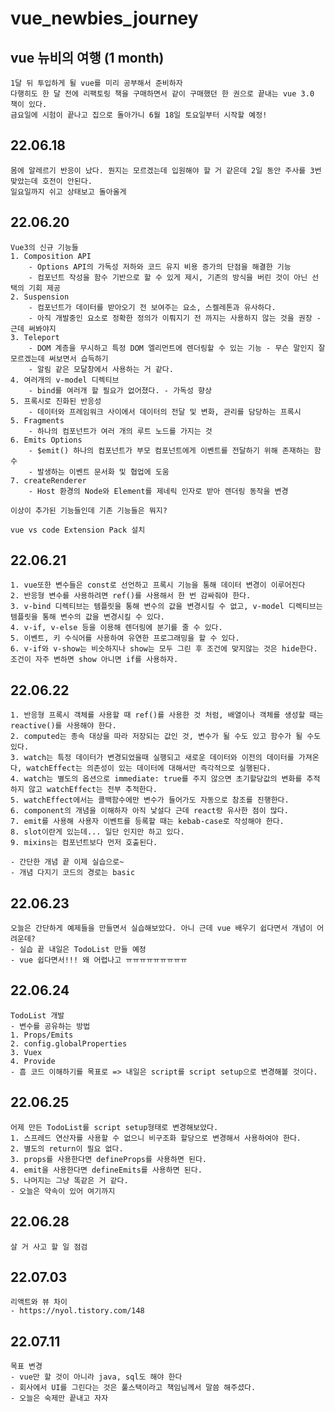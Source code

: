 # vue_newbies_journey

## vue 뉴비의 여행 (1 month)

    1달 뒤 투입하게 될 vue를 미리 공부해서 준비하자
    다행히도 한 달 전에 리팩토링 책을 구매하면서 같이 구매했던 한 권으로 끝내는 vue 3.0 책이 있다.
    금요일에 시험이 끝나고 집으로 돌아가니 6월 18일 토요일부터 시작할 예정!

## 22.06.18

    몸에 알레르기 반응이 났다. 뭔지는 모르겠는데 입원해야 할 거 같은데 2일 동안 주사를 3번 맞았는데 호전이 안된다.
    일요일까지 쉬고 상태보고 돌아올게

## 22.06.20

    Vue3의 신규 기능들
    1. Composition API
        - Options API의 가독성 저하와 코드 유지 비용 증가의 단점을 해결한 기능
        - 컴포넌트 작성을 함수 기반으로 할 수 있게 제시, 기존의 방식을 버린 것이 아닌 선택의 기회 제공
    2. Suspension
        - 컴포넌트가 데이터를 받아오기 전 보여주는 요소, 스켈레톤과 유사하다.
        - 아직 개발중인 요소로 정확한 정의가 이뤄지기 전 까지는 사용하지 않는 것을 권장 - 근데 써봐야지
    3. Teleport
        - DOM 계층을 무시하고 특정 DOM 엘리먼트에 렌더링할 수 있는 기능 - 무슨 말인지 잘 모르겠는데 써보면서 습득하기
        - 알림 같은 모달창에서 사용하는 거 같다.
    4. 여러개의 v-model 디렉티브
        - bind를 여러개 할 필요가 없어졌다. - 가독성 향상
    5. 프록시로 진화된 반응성
        - 데이터와 프레임워크 사이에서 데이터의 전달 및 변화, 관리를 담당하는 프록시
    5. Fragments
        - 하나의 컴포넌트가 여러 개의 루트 노드를 가지는 것
    6. Emits Options
        - $emit() 하나의 컴포넌트가 부모 컴포넌트에게 이벤트를 전달하기 위해 존재하는 함수
        - 발생하는 이벤트 문서화 및 협업에 도움
    7. createRenderer
        - Host 환경의 Node와 Element를 제네릭 인자로 받아 렌더링 동작을 변경

    이상이 추가된 기능들인데 기존 기능들은 뭐지?

    vue vs code Extension Pack 설치

## 22.06.21

    1. vue또한 변수들은 const로 선언하고 프록시 기능을 통해 데이터 변경이 이루어진다
    2. 반응형 변수를 사용하려면 ref()를 사용해서 한 번 감싸줘야 한다.
    3. v-bind 디렉티브는 템플릿을 통해 변수의 값을 변경시킬 수 없고, v-model 디렉티브는 템플릿을 통해 변수의 값을 변경시킬 수 있다.
    4. v-if, v-else 등을 이용해 렌더링에 분기를 줄 수 있다.
    5. 이벤트, 키 수식어를 사용하여 유연한 프로그래밍을 할 수 있다.
    6. v-if와 v-show는 비슷하지나 show는 모두 그린 후 조건에 맞지않는 것은 hide한다. 조건이 자주 변하면 show 아니면 if를 사용하자.

## 22.06.22

    1. 반응형 프록시 객체를 사용할 때 ref()를 사용한 것 처럼, 배열이나 객체를 생성할 때는 reactive()를 사용해야 한다.
    2. computed는 종속 대상을 따라 저장되는 값인 것, 변수가 될 수도 있고 함수가 될 수도 있다.
    3. watch는 특정 데이터가 변경되었을때 실행되고 새로운 데이터와 이전의 데이터를 가져온다, watchEffect는 의존성이 있는 데이터에 대해서만 즉각적으로 실행된다.
    4. watch는 별도의 옵션으로 immediate: true를 주지 않으면 초기할당값의 변화를 추적하지 않고 watchEffect는 전부 추적한다.
    5. watchEffect에서는 콜백함수에만 변수가 들어가도 자동으로 참조를 진행한다.
    6. component의 개념을 이해하자 아직 낯설다 근데 react랑 유사한 점이 많다.
    7. emit를 사용해 사용자 이벤트를 등록할 때는 kebab-case로 작성해야 한다.
    8. slot이란게 있는데... 일단 인지만 하고 있다.
    9. mixins는 컴포넌트보다 먼저 호출된다.

    - 간단한 개념 끝 이제 실습으로~
    - 개념 다지기 코드의 경로는 basic

## 22.06.23

    오늘은 간단하게 예제들을 만들면서 실습해보았다. 아니 근데 vue 배우기 쉽다면서 개념이 어려운데?
    - 실습 끝 내일은 TodoList 만들 예정
    - vue 쉽다면서!!! 왜 어렵나고 ㅠㅠㅠㅠㅠㅠㅠㅠㅠ

## 22.06.24

    TodoList 개발
    - 변수를 공유하는 방법
    1. Props/Emits
    2. config.globalProperties
    3. Vuex
    4. Provide
    - 흠 코드 이해하기를 목표로 => 내일은 script를 script setup으로 변경해볼 것이다.

## 22.06.25

    어제 만든 TodoList를 script setup형태로 변경해보았다.
    1. 스프레드 연산자를 사용할 수 없으니 비구조화 할당으로 변경해서 사용하여야 한다.
    2. 별도의 return이 필요 없다.
    3. props를 사용한다면 defineProps를 사용하면 된다.
    4. emit을 사용한다면 defineEmits를 사용하면 된다.
    5. 나머지는 그냥 똑같은 거 같다.
    - 오늘은 약속이 있어 여기까지

## 22.06.28

    살 거 사고 할 일 점검

## 22.07.03

    리액트와 뷰 차이
    - https://nyol.tistory.com/148

## 22.07.11

    목표 변경
    - vue만 할 것이 아니라 java, sql도 해야 한다
    - 회사에서 UI를 그린다는 것은 풀스택이라고 책임님께서 말씀 해주셨다.
    - 오늘은 숙제만 끝내고 자자
